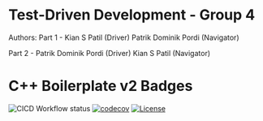 # Test-Driven Development - Group 4
Authors:
Part 1 - 
Kian S Patil (Driver)
Patrik Dominik Pordi (Navigator)

Part 2 - 
Patrik Dominik Pordi (Driver)
Kian S Patil (Navigator)


# C++ Boilerplate v2 Badges
![CICD Workflow status](https://github.com/kirangit27/TDD_Group4/actions/workflows/run-unit-test-and-upload-codecov.yml/badge.svg) [![codecov](https://codecov.io/gh/kirangit27/TDD_Group4/branch/main/graph/badge.svg)](https://codecov.io/gh/kirangit27/TDD_Group4) [![License](https://img.shields.io/badge/license-MIT-blue.svg)](LICENSE)



